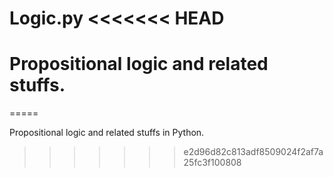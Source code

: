 Logic.py
<<<<<<< HEAD
========

Propositional logic and related stuffs.
=======
=====

Propositional logic and related stuffs in Python.
>>>>>>> e2d96d82c813adf8509024f2af7a25fc3f100808
